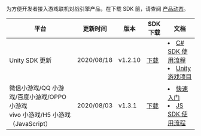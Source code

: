 
为方便开发者接入游戏联机对战引擎产品，在下载 SDK 前，请查阅 [产品动态](https://cloud.tencent.com/document/product/1038/42138)。


| 平台 | 更新时间 | 版本 | SDK下载|文档|
|---------|---------|---------|---------|---------|
| Unity SDK 更新 |  2020/08/18 |v1.2.10 | [下载](https://mgobe-1258556906.cos.ap-shanghai.myqcloud.com/cs_sdk/Unity.Mgobe.package.unitypackage)  | <li>[C# SDK 使用流程](https://cloud.tencent.com/document/product/1038/45334) <br><li> [Unity 游戏项目](https://cloud.tencent.com/document/product/1038/45333) |
| 微信小游戏/QQ 小游戏/百度小游戏/OPPO 小游戏<br>vivo 小游戏/H5 小游戏（JavaScript） | 2020/08/03 |v1.3.1 | [下载](https://mgobe-1258556906.cos.ap-shanghai.myqcloud.com/js_sdk/MGOBE_v1.3.1.zip) |<li>[快速入门](https://cloud.tencent.com/document/product/1038/33299)<br><li>  [JS SDK 使用流程](https://cloud.tencent.com/document/product/1038/33315) |



